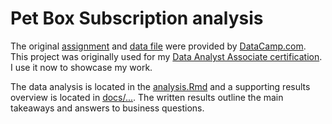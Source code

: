 # Pet Box Subscription analysis

The original [assignment](docs/Assignment.pdf) and [data file](input/pet_sales.csv)
were provided by [DataCamp.com](https://www.datacamp.com/). This project was 
originally used for my
[Data Analyst Associate certification](https://www.datacamp.com/certificate/DA0016698068691).
I use it now to showcase my work.


The data analysis is located in the [analysis.Rmd](analysis.Rmd) and a supporting
results overview is located in [docs/...](docs/...). The written results outline
the main takeaways and answers to business questions.